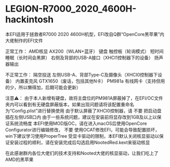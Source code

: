 # LEGION-R7000_2020_4600H-hackintosh

本EFI适用于拯救者R7000 2020 4600H机型，EFI改自Q群“OpenCore黑苹果”内大佬制作的EFI文件

正常工作：
AMD核显
AX200（WLAN+蓝牙）
键盘
触控板（轮询模式）
短时间睡眠（长时间会黑屏）
右侧及背部的USB-A接口（XHCI1控制器下的设备）
扬声器输出

不正常工作：
隔空投送
左侧USB-A、背部Type-C及摄像头（XHCI0控制器下设备）
内置麦克风
GTX1650（废话，包括其他N卡）
PM981a
有线网卡（支持但用的少，所以懒得加，后期可能会更新）

注意⚠️：
由于本人新增有硬盘，故将主盘位的PM981A屏蔽掉了，在EFI/OC文件夹内可以看到有无硬盘屏蔽版本，如果出现问题请将该配置重命名为“Config.plist”进行替换使用
由于默认屏蔽了XHCI0控制器，请  不要  把启动盘插在左侧USB口内
由于一些系统问题，建议在安装前将显存改到1GB及以上以保证系统流畅度
本EFI使用MOD版OC，请在进入macOS后使用OpenCore Configurator进行编辑修改， 不要  使用OCAT修改EFI，可能会导致配置损坏，win下建议学习使用ProperTree
受显卡驱动的限制，本EFI默认关闭核显驱动以保证安装过程的顺利，请在安装完成后勾选启用NootedRed.kext来驱动核显


在此感谢群内各位大佬们的技术支持和Nooted大佬的核显驱动，让我们吃上了AMD的黑苹果